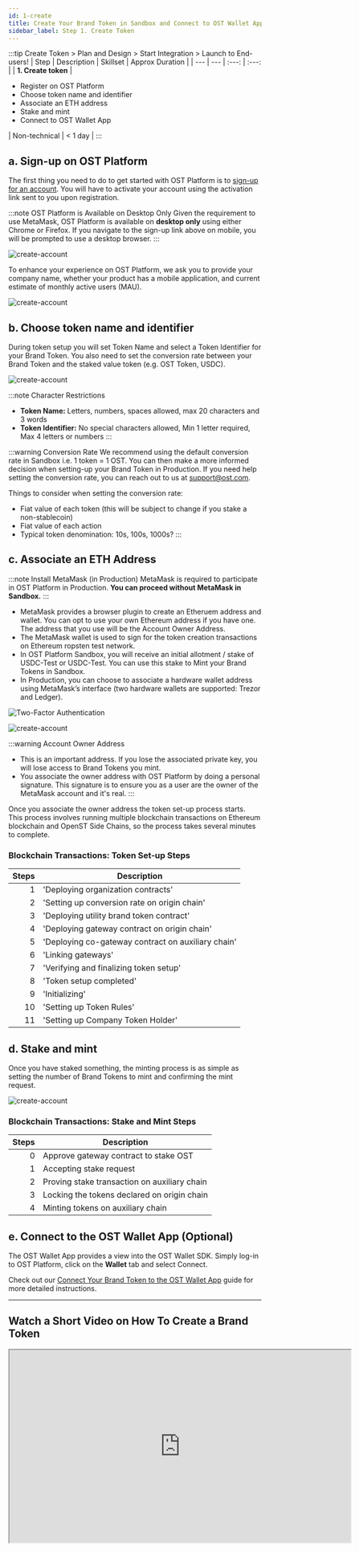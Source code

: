 ```yaml
---
id: 1-create
title: Create Your Brand Token in Sandbox and Connect to OST Wallet App
sidebar_label: Step 1. Create Token
---
```


:::tip Create Token > Plan and Design > Start Integration > Launch to End-users!
| Step | Description | Skillset | Approx Duration | 
| --- | --- | :---: | :---: |
| **1. Create token** | <ul><li>Register on OST Platform</li><li>Choose token name and identifier</li><li>Associate an ETH address</li><li>Stake and mint</li><li>Connect to OST Wallet App</li></ul> | Non-technical | < 1 day |
:::

## a. Sign-up on OST Platform 
The first thing you need to do to get started with OST Platform is to [sign-up for an account](https://platform.ost.com/sign-up). You will have to activate your account using the activation link sent to you upon registration.

:::note OST Platform is Available on Desktop Only
Given the requirement to use MetaMask, OST Platform is available on **desktop only** using either Chrome or Firefox. If you navigate to the sign-up link above on mobile, you will be prompted to use a desktop browser.
:::

![create-account](/platform/docs/assets/token-setup/register.png)

To enhance your experience on OST Platform, we ask you to provide your company name, whether your product has a mobile application, and current estimate of monthly active users (MAU).

![create-account](/platform/docs/assets/token-setup/additional_information.png)


## b. Choose token name and identifier
During token setup you will set Token Name and select a Token Identifier for your Brand Token. You also need to set the conversion rate between your Brand Token and the staked value token (e.g. OST Token, USDC).

![create-account](/platform/docs/assets/token-setup/token_setup.png)

:::note Character Restrictions
* **Token Name:** Letters, numbers, spaces allowed, max 20 characters and 3 words
* **Token Identifier:** No special characters allowed, Min 1 letter required, Max 4 letters or numbers
:::

:::warning Conversion Rate
We recommend using the default conversion rate in Sandbox i.e. 1 token = 1 OST. You can then make a more informed decision when setting-up your Brand Token in Production. If you need help setting the conversion rate, you can reach out to us at support@ost.com.

Things to consider when setting the conversion rate:
* Fiat value of each token (this will be subject to change if you stake a non-stablecoin)
* Fiat value of each action
* Typical token denomination: 10s, 100s, 1000s?
:::

## c. Associate an ETH Address

:::note Install MetaMask (in Production)
MetaMask is required to participate in OST Platform in Production. **You can proceed without MetaMask in Sandbox.**
:::

* MetaMask provides a browser plugin to create an Etheruem address and wallet. You can opt to use your own Ethereum address if you have one. The address that you use will be the Account Owner Address.
* The MetaMask wallet is used to sign for the token creation transactions on Ethereum ropsten test network.
* In OST Platform Sandbox, you will receive an initial allotment / stake of USDC-Test or USDC-Test. You can use this stake to Mint your Brand Tokens in Sandbox.
* In Production, you can choose to associate a hardware wallet address using MetaMask’s interface (two hardware wallets are supported: Trezor and Ledger).

![Two-Factor Authentication](/platform/docs/assets/token-setup/install_metamask.png)

![create-account](/platform/docs/assets/token-setup/account_setup.png)

:::warning Account Owner Address
* This is an important address. If you lose the associated private key, you will lose access to Brand Tokens you mint.
* You associate the owner address with OST Platform by doing a personal signature. This signature is to ensure you as a user are the owner of the MetaMask account and it's real.
:::

Once you associate the owner address the token set-up process starts. This process involves running multiple blockchain transactions on Ethereum blockchain and OpenST Side Chains, so the process takes several minutes to complete.

### Blockchain Transactions: Token Set-up Steps

| Steps | Description | 
| ---: | --- |
| 1 | 'Deploying organization contracts' |
| 2 | 'Setting up conversion rate on origin chain' |
| 3 | 'Deploying utility brand token contract' |
| 4 | 'Deploying gateway contract on origin chain' |
| 5 | 'Deploying co-gateway contract on auxiliary chain' |
| 6 | 'Linking gateways' |
| 7 | 'Verifying and finalizing token setup' |
| 8 | 'Token setup completed' |
| 9 | 'Initializing' |
| 10 | 'Setting up Token Rules' |
| 11 | 'Setting up Company Token Holder' |

## d. Stake and mint
Once you have staked something, the minting process is as simple as setting the number of Brand Tokens to mint and confirming the mint request. 

![create-account](/platform/docs/assets/token-setup/mint_tokens.png)

### Blockchain Transactions: Stake and Mint Steps

| Steps | Description | 
| ---: | --- |
| 0 |	Approve gateway contract to stake OST |
| 1 |	Accepting stake request |
| 2 |	Proving stake transaction on auxiliary chain |
| 3 |	Locking the tokens declared on origin chain |
| 4 |	Minting tokens on auxiliary chain |

## e. Connect to the OST Wallet App (Optional)
The OST Wallet App provides a view into the OST Wallet SDK. Simply log-in to OST Platform, click on the **Wallet** tab and select Connect. 

Check out our [Connect Your Brand Token to the OST Wallet App](/platform/docs/wallet/app/#connect-your-brand-token-to-ost-wallet-app) guide for more detailed instructions.

<hr>

## Watch a Short Video on How To Create a Brand Token

<div align="center">
    <iframe width="680" height="384"
        src="https://www.youtube.com/embed/zF7DHOYvmi0">
    </iframe>
</div>
<br>
